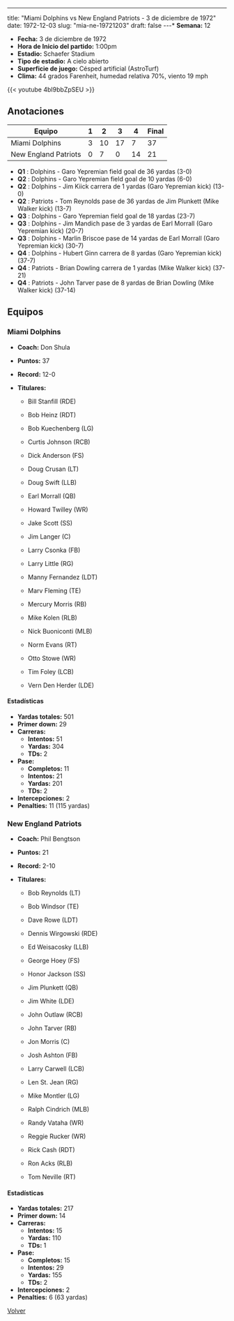 ---
title: "Miami Dolphins vs New England Patriots - 3 de diciembre de 1972"
date: 1972-12-03
slug: "mia-ne-19721203"
draft: false
---* **Semana:** 12
* **Fecha:** 3 de diciembre de 1972
* **Hora de Inicio del partido:** 1:00pm
* **Estadio:** Schaefer Stadium
* **Tipo de estadio:** A cielo abierto
* **Superficie de juego:** Césped artificial (AstroTurf)
* **Clima:** 44 grados Farenheit, humedad relativa 70%, viento 19 mph

{{< youtube 4bI9bbZpSEU >}}


## Anotaciones
| Equipo | 1 | 2 | 3 | 4 | Final |
|--------|---|---|---|---|-------|
| Miami Dolphins  | 3 | 10 | 17 | 7  | 37 |
| New England Patriots  | 0 | 7 | 0 | 14  | 21 |
* **Q1** : Dolphins - Garo Yepremian field goal de 36 yardas (3-0)
* **Q2** : Dolphins - Garo Yepremian field goal de 10 yardas (6-0)
* **Q2** : Dolphins - Jim Kiick carrera de 1 yardas (Garo Yepremian kick) (13-0)
* **Q2** : Patriots - Tom Reynolds pase de 36 yardas de Jim Plunkett (Mike Walker kick) (13-7)
* **Q3** : Dolphins - Garo Yepremian field goal de 18 yardas (23-7)
* **Q3** : Dolphins - Jim Mandich pase de 3 yardas de Earl Morrall (Garo Yepremian kick) (20-7)
* **Q3** : Dolphins - Marlin Briscoe pase de 14 yardas de Earl Morrall (Garo Yepremian kick) (30-7)
* **Q4** : Dolphins - Hubert Ginn carrera de 8 yardas (Garo Yepremian kick) (37-7)
* **Q4** : Patriots - Brian Dowling carrera de 1 yardas (Mike Walker kick) (37-21)
* **Q4** : Patriots - John Tarver pase de 8 yardas de Brian Dowling (Mike Walker kick) (37-14)


## Equipos


### Miami Dolphins
* **Coach:** Don Shula
* **Puntos:** 37
* **Record:** 12-0
* **Titulares:** 

  * Bill Stanfill (RDE) 

  * Bob Heinz (RDT) 

  * Bob Kuechenberg (LG) 

  * Curtis Johnson (RCB) 

  * Dick Anderson (FS) 

  * Doug Crusan (LT) 

  * Doug Swift (LLB) 

  * Earl Morrall (QB) 

  * Howard Twilley (WR) 

  * Jake Scott (SS) 

  * Jim Langer (C) 

  * Larry Csonka (FB) 

  * Larry Little (RG) 

  * Manny Fernandez (LDT) 

  * Marv Fleming (TE) 

  * Mercury Morris (RB) 

  * Mike Kolen (RLB) 

  * Nick Buoniconti (MLB) 

  * Norm Evans (RT) 

  * Otto Stowe (WR) 

  * Tim Foley (LCB) 

  * Vern Den Herder (LDE) 

#### Estadísticas
* **Yardas totales:** 501
* **Primer down:** 29
* **Carreras:**
  * **Intentos:** 51
  * **Yardas:** 304
  * **TDs:** 2
* **Pase:**
  * **Completos:** 11
  * **Intentos:** 21
  * **Yardas:** 201
  * **TDs:** 2
* **Intercepciones:** 2
* **Penalties:** 11 (115 yardas)

### New England Patriots
* **Coach:** Phil Bengtson
* **Puntos:** 21
* **Record:** 2-10
* **Titulares:** 

  * Bob Reynolds (LT) 

  * Bob Windsor (TE) 

  * Dave Rowe (LDT) 

  * Dennis Wirgowski (RDE) 

  * Ed Weisacosky (LLB) 

  * George Hoey (FS) 

  * Honor Jackson (SS) 

  * Jim Plunkett (QB) 

  * Jim White (LDE) 

  * John Outlaw (RCB) 

  * John Tarver (RB) 

  * Jon Morris (C) 

  * Josh Ashton (FB) 

  * Larry Carwell (LCB) 

  * Len St. Jean (RG) 

  * Mike Montler (LG) 

  * Ralph Cindrich (MLB) 

  * Randy Vataha (WR) 

  * Reggie Rucker (WR) 

  * Rick Cash (RDT) 

  * Ron Acks (RLB) 

  * Tom Neville (RT) 

#### Estadísticas
* **Yardas totales:** 217
* **Primer down:** 14
* **Carreras:**
  * **Intentos:** 15
  * **Yardas:** 110
  * **TDs:** 1
* **Pase:**
  * **Completos:** 15
  * **Intentos:** 29
  * **Yardas:** 155
  * **TDs:** 2
* **Intercepciones:** 2
* **Penalties:** 6 (63 yardas)


[Volver](/historia/1972)
